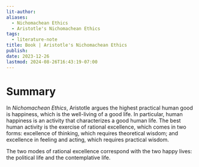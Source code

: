```yaml
---
lit-author: 
aliases:
  - Nichomachean Ethics
  - Aristotle's Nichomachean Ethics
tags:
  - literature-note
title: Book | Aristotle's Nichomachean Ethics
publish: 
date: 2023-12-26
lastmod: 2024-08-26T16:43:19-07:00
---
```

# Summary

In *Nichomachean Ethics*, Aristotle argues the highest practical human good is happiness, which is the well-living of a good life. In particular, human happiness is an activity that characterizes a good human life. The best human activity is the exercise of rational excellence, which comes in two forms: excellence of thinking, which requires theoretical wisdom; and excellence in feeling and acting, which requires practical wisdom.

The two modes of rational excellence correspond with the two happy lives: the political life and the contemplative life.
